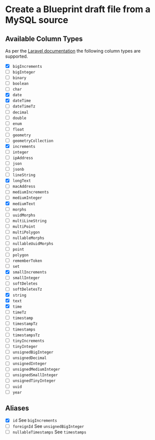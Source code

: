 # Create a Blueprint draft file from a MySQL source

## Available Column Types

As per the [Laravel documentation](https://laravel.com/docs/7.x/migrations#creating-columns) the following column types are supported.

- [x] `bigIncrements`
- [ ] `bigInteger`
- [ ] `binary`
- [ ] `boolean`
- [ ] `char`
- [x] `date`
- [x] `dateTime`
- [ ] `dateTimeTz`
- [ ] `decimal`
- [ ] `double`
- [ ] `enum`
- [ ] `float`
- [ ] `geometry`
- [ ] `geometryCollection`
- [x] `increments`
- [ ] `integer`
- [ ] `ipAddress`
- [ ] `json`
- [ ] `jsonb`
- [ ] `lineString`
- [x] `longText`
- [ ] `macAddress`
- [ ] `mediumIncrements`
- [ ] `mediumInteger`
- [x] `mediumText`
- [ ] `morphs`
- [ ] `uuidMorphs`
- [ ] `multiLineString`
- [ ] `multiPoint`
- [ ] `multiPolygon`
- [ ] `nullableMorphs`
- [ ] `nullableUuidMorphs`
- [ ] `point`
- [ ] `polygon`
- [ ] `rememberToken`
- [ ] `set`
- [x] `smallIncrements`
- [ ] `smallInteger`
- [ ] `softDeletes`
- [ ] `softDeletesTz`
- [x] `string`
- [x] `text`
- [x] `time`
- [ ] `timeTz`
- [ ] `timestamp`
- [ ] `timestampTz`
- [ ] `timestamps`
- [ ] `timestampsTz`
- [ ] `tinyIncrements`
- [ ] `tinyInteger`
- [ ] `unsignedBigInteger`
- [ ] `unsignedDecimal`
- [ ] `unsignedInteger`
- [ ] `unsignedMediumInteger`
- [ ] `unsignedSmallInteger`
- [ ] `unsignedTinyInteger`
- [ ] `uuid`
- [ ] `year`

## Aliases

- [x] `id` See `bigIncrements`
- [ ] `foreignId` See `unsignedBigInteger`
- [ ] `nullableTimestamps` See `timestamps`
